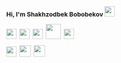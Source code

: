 ### Hi, I'm Shakhzodbek Bobobekov <img src="https://media.giphy.com/media/hvRJCLFzcasrR4ia7z/giphy.gif" width="27px" >
<span><img src="https://www.freepnglogos.com/uploads/html5-logo-png/html5-logo-html-logo-10.png" width="27px" ></span>&nbsp;
<span><img src="https://www.yolearnonline.com/img/css.png" width="27px" ></span>&nbsp;
<span><img src="https://sass-lang.com/assets/img/styleguide/white-e44bed0d.png" width="27px"></span>&nbsp;
<span><img src="https://hminteractive.io/wp-content/uploads/2016/02/Boostrap-Logo.png" width="40px" ></span>&nbsp;
<span><img src="https://www.blockknowledge.co/wp-content/uploads/2021/05/Js.png" width="27px" ></span>&nbsp;

<span><img src="https://bradysnuggs.net/img/Redux.png" width="27px"></span>&nbsp;
<span><img src="https://seeklogo.com/images/N/next-js-logo-8FCFF51DD2-seeklogo.com.png" width="30px"></span>&nbsp;
<span><img src="https://upload.wikimedia.org/wikipedia/commons/thumb/1/17/GraphQL_Logo.svg/2048px-GraphQL_Logo.svg.png" width="30px"></span>




